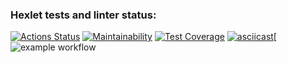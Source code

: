 ### Hexlet tests and linter status:
[![Actions Status](https://github.com/d1abetik/frontend-project-46/workflows/hexlet-check/badge.svg)](https://github.com/d1abetik/frontend-project-46/actions)
[![Maintainability](https://api.codeclimate.com/v1/badges/fe4ac3fe242874be8304/maintainability)](https://codeclimate.com/github/d1abetik/frontend-project-46/maintainability)
[![Test Coverage](https://api.codeclimate.com/v1/badges/fe4ac3fe242874be8304/test_coverage)](https://codeclimate.com/github/d1abetik/frontend-project-46/test_coverage)
[![asciicast](https://asciinema.org/a/Ja9BwHW41N5bHUYDnYZ01sf7O.svg)](https://asciinema.org/a/Ja9BwHW41N5bHUYDnYZ01sf7O)[![example workflow](https://github.com/d1abetik/frontend-project-46/actions/workflows/say-hello.yml)
